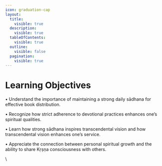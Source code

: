 ```yaml
---
icon: graduation-cap
layout:
  title:
    visible: true
  description:
    visible: true
  tableOfContents:
    visible: true
  outline:
    visible: false
  pagination:
    visible: true
---
```


# Learning Objectives

• Understand the importance of maintaining a strong daily sādhana for effective book distribution.

• Recognize how strict adherence to devotional practices enhances one’s spiritual qualities.

• Learn how strong sādhana inspires transcendental vision and how transcendental vision enhances one’s service.

• Appreciate the connection between personal spiritual growth and the ability to share Kṛṣṇa consciousness with others.

\
